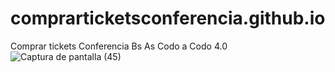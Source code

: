 # comprarticketsconferencia.github.io
Comprar tickets Conferencia Bs As Codo a Codo 4.0
![Captura de pantalla (45)](https://github.com/SebaSpeck/comprarticketsconferencia.github.io/assets/142054537/829356aa-0090-4f08-aec8-d49a9f967518)
